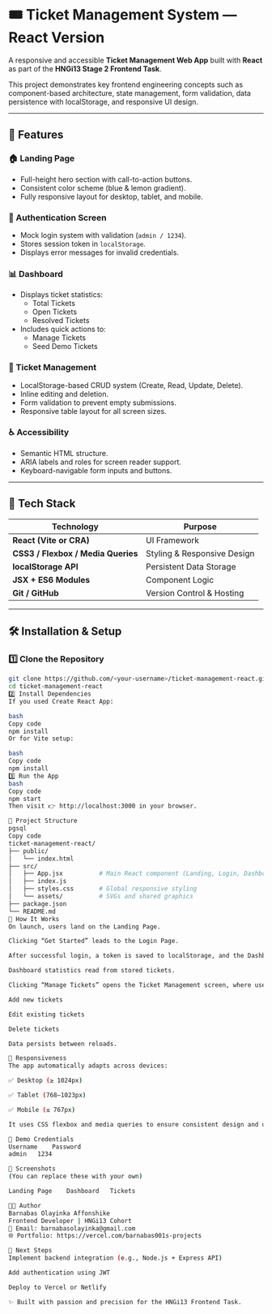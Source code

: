# 🎟️ Ticket Management System — React Version

A responsive and accessible **Ticket Management Web App** built with **React** as part of the **HNGi13 Stage 2 Frontend Task**.

This project demonstrates key frontend engineering concepts such as component-based architecture, state management, form validation, data persistence with localStorage, and responsive UI design.

---

## 🚀 Features

### 🏠 Landing Page
- Full-height hero section with call-to-action buttons.
- Consistent color scheme (blue & lemon gradient).
- Fully responsive layout for desktop, tablet, and mobile.

### 🔐 Authentication Screen
- Mock login system with validation (`admin / 1234`).
- Stores session token in `localStorage`.
- Displays error messages for invalid credentials.

### 📊 Dashboard
- Displays ticket statistics:
  - Total Tickets  
  - Open Tickets  
  - Resolved Tickets  
- Includes quick actions to:
  - Manage Tickets  
  - Seed Demo Tickets  

### 🎫 Ticket Management
- LocalStorage-based CRUD system (Create, Read, Update, Delete).
- Inline editing and deletion.
- Form validation to prevent empty submissions.
- Responsive table layout for all screen sizes.

### ♿ Accessibility
- Semantic HTML structure.
- ARIA labels and roles for screen reader support.
- Keyboard-navigable form inputs and buttons.

---

## 🧱 Tech Stack

| Technology | Purpose |
|-------------|----------|
| **React (Vite or CRA)** | UI Framework |
| **CSS3 / Flexbox / Media Queries** | Styling & Responsive Design |
| **localStorage API** | Persistent Data Storage |
| **JSX + ES6 Modules** | Component Logic |
| **Git / GitHub** | Version Control & Hosting |

---

## 🛠️ Installation & Setup

### 1️⃣ Clone the Repository
```bash
git clone https://github.com/<your-username>/ticket-management-react.git
cd ticket-management-react
2️⃣ Install Dependencies
If you used Create React App:

bash
Copy code
npm install
Or for Vite setup:

bash
Copy code
npm install
3️⃣ Run the App
bash
Copy code
npm start
Then visit 👉 http://localhost:3000 in your browser.

🧩 Project Structure
pgsql
Copy code
ticket-management-react/
├── public/
│   └── index.html
├── src/
│   ├── App.jsx          # Main React component (Landing, Login, Dashboard, Tickets)
│   ├── index.js
│   ├── styles.css       # Global responsive styling
│   └── assets/          # SVGs and shared graphics
├── package.json
└── README.md
🧠 How It Works
On launch, users land on the Landing Page.

Clicking “Get Started” leads to the Login Page.

After successful login, a token is saved to localStorage, and the Dashboard loads.

Dashboard statistics read from stored tickets.

Clicking “Manage Tickets” opens the Ticket Management screen, where users can:

Add new tickets

Edit existing tickets

Delete tickets

Data persists between reloads.

📱 Responsiveness
The app automatically adapts across devices:

✅ Desktop (≥ 1024px)

✅ Tablet (768–1023px)

✅ Mobile (≤ 767px)

It uses CSS flexbox and media queries to ensure consistent design and usability.

🔐 Demo Credentials
Username	Password
admin	1234

📸 Screenshots
(You can replace these with your own)

Landing Page	Dashboard	Tickets

🧑‍💻 Author
Barnabas Olayinka Affonshike
Frontend Developer | HNGi13 Cohort
📧 Email: barnabasolayinka@gmail.com
🌐 Portfolio: https://vercel.com/barnabas001s-projects

🏁 Next Steps
Implement backend integration (e.g., Node.js + Express API)

Add authentication using JWT

Deploy to Vercel or Netlify

✨ Built with passion and precision for the HNGi13 Frontend Task.
